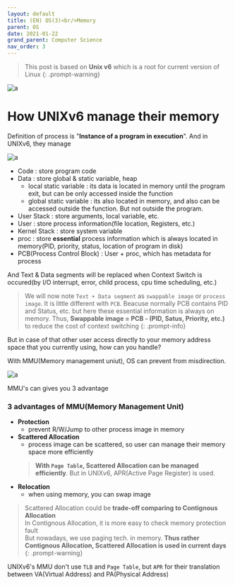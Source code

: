 ```yaml
---
layout: default
title: (EN) OS(3)<br/>Memory
parent: OS
date: 2021-01-22
grand_parent: Computer Science
nav_order: 3
---
```

> This post is based on **Unix v6** which is a root for current version of Linux
{: .prompt-warning}

![a](../../../../assets/p/cs/os/UNIXGenealogy.png)

# How UNIXv6 manage their memory

Definition of process is "**Instance of a program in execution**". And in UNIXv6, they manage 


![a](../../../../assets/p/cs/os/memory_unix6.png)
* Code : store program code
* Data : store global & static variable, heap
  * local static variable : its data is located in memory until the program exit, but can be only accessed inside the function
  * global static variable : its also located in memory, and also can be accessed outside the function. But not outside the program.
* User Stack : store arguments, local variable, etc.
* User : store process information(file location, Registers, etc.)
* Kernel Stack : store system variable
* proc : store **essential** process information which is always located in memory(PID, priority, status, location of program in disk)
* PCB(Process Control Block) : User + proc, which has metadata for process

And Text & Data segments will be replaced when Context Switch is occured(by I/O interrupt, error, child process, cpu time scheduling, etc.)

> We will now note `Text + Data segment` as `swappable image` or `process image`. It is little different with `PCB`. Beacuse normally PCB contains PID and Status, etc. but here these essential information is always on memory. Thus, **Swappable image = PCB - (PID, Satus, Priority, etc.)** to reduce the cost of context switching
{: .prompt-info}

But in case of that other user access directly to your memory address space that you currently using, how can you handle?

With MMU(Memory management uniut), OS can prevent from misdirection.

![a](../../../../assets/p/cs/os/mmu.png)

MMU's can gives you 3 advantage

### 3 advantages of MMU(Memory Management Unit)

* **Protection**
  * prevent R/W/Jump to other process image in memory
* **Scattered Allocation**
  * process image can be scattered, so user can manage their memory space more efficiently
  > **With `Page Table`, Scattered Allocation can be managed efficiently**. But in UNIXv6, APR(Active Page Register) is used.
* **Relocation**
  * when using memory, you can swap image

> Scattered Allocation could be **trade-off comparing to Contignous Allocation**     
> In Contignous Allocation, it is more easy to check memory protection fault    
> But nowadays, we use paging tech. in memory. **Thus rather Contignous Allocation, Scattered Allocation is used in current days**
{: .prompt-warning}

UNIXv6's MMU don't use `TLB` and `Page Table`, but `APR` for their translation between VA(Virtual Address) and PA(Physical Address)
